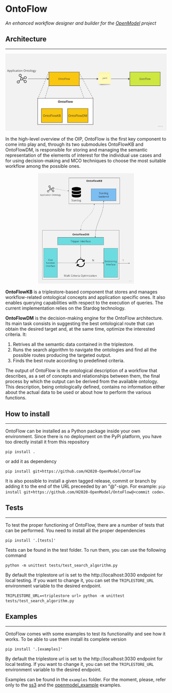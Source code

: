 # OntoFlow
*An enhanced workflow designer and builder for the [OpenModel](https://github.com/H2020-OpenModel/) project*

## Architecture
---
<p align="center">
<img src="docs/images/OntoFlowHighLevel.jpg" alt="OIP High Level Architecture" width="600">
</p>

In the high-level overview of the OIP, OntoFlow is the first key component to come into play and, through its two submodules OntoFlowKB and OntoFlowDM, is responsible for storing and managing the semantic representation of the elements of interest for the individual use cases and for using decision-making and MCO techniques to choose the most suitable workflow among the possible ones.

<p align="center">
<img src="docs/images/OntoFlowArchitecture.jpg" alt="OntoFlow High Level Architecture" width="300">
</p>

**OntoFlowKB** is a triplestore-based component that stores and manages workflow-related ontological concepts and application specific ones. It also enables querying capabilities with respect to the execution of queries. The current implementation relies on the Stardog technology.

**OntoFlowDM**  is the decision-making engine for the OntoFlow architecture. Its main task consists in suggesting the best ontological route that can obtain the desired target and, at the same time, optimize the interested criteria. It:
1. Retrives all the semantic data contained in the triplestore.
2. Runs the search algorithm to navigate the ontologies and find all the possible routes producing the targeted output.
3.	Finds the best route according to predefined criteria.

The output of OntoFlow is the ontological description of a workflow that describes, as a set of concepts and relationships between them, the final process by which the output can be derived from the available ontology. This description, being ontologically defined, contains no information either about the actual data to be used or about how to perform the various functions.

## How to install
---
OntoFlow can be installed as a Python package inside your own environment. Since there is no deployment on the PyPi platform, you have too directly install it from this repository

```
pip install .
```

or add it as dependency

```
pip install git+https://github.com/H2020-OpenModel/OntoFlow
```

It is also possible to install a given tagged release, commit or branch by adding it to the end of the URL preceeded by an "@"-sign. For example: `pip install git+https://github.com/H2020-OpenModel/OntoFlow@<commit code>`.


## Tests
---
To test the proper functioning of OntoFlow, there are a number of tests that can be performed. You need to install all the proper dependencies

```
pip install '.[tests]'
```

Tests can be found in the test folder. To run them, you can use the following command

```
python -m unittest tests/test_search_algorithm.py
```

By default the triplestore url is set to the http://localhost:3030 endpoint for local testing. If you want to change it, you can set the `TRIPLESTORE_URL` environment variable to the desired endpoint.

```
TRIPLESTORE_URL=<triplestore url> python -m unittest tests/test_search_algorithm.py
```



## Examples
---
OntoFlow comes with some examples to test its functionality and see how it works. To be able to use them install its complete version

```
pip install '.[examples]'
```

By default the triplestore url is set to the http://localhost:3030 endpoint for local testing. If you want to change it, you can set the `TRIPLESTORE_URL` environment variable to the desired endpoint.

Examples can be found in the `examples` folder. For the moment, please, refer only to the [ss3](https://github.com/H2020-OpenModel/OntoFlow/blob/main/examples/ss3_example/test.py) and the [openmodel_example](https://github.com/H2020-OpenModel/OntoFlow/blob/main/examples/openmodel_example/test.py) examples.
